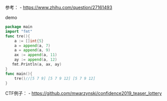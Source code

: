 参考：
	- https://www.zhihu.com/question/27161493

demo
```go
package main
import "fmt"
func tre(){
	a := []int{5}
    a = append(a, 7)
    a = append(a, 9)
    ax := append(a, 11)
    ay := append(a, 12)
   fmt.Println(a, ax, ay)
}
func main(){
	tre()//[5 7 9] [5 7 9 12] [5 7 9 12]
}
```

CTF例子：
	- https://github.com/mwarzynski/confidence2019_teaser_lottery


